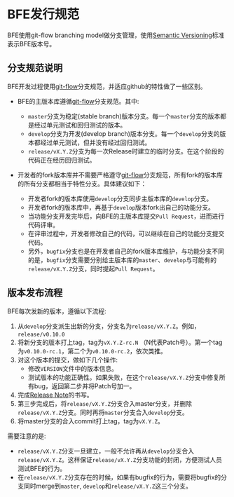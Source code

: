 # BFE发行规范

BFE使用git-flow branching model做分支管理，使用[Semantic Versioning](http://semver.org/)标准表示BFE版本号。

## 分支规范说明

BFE开发过程使用[git-flow](http://nvie.com/posts/a-successful-git-branching-model/)分支规范，并适应github的特性做了一些区别。

* BFE的主版本库遵循[git-flow](http://nvie.com/posts/a-successful-git-branching-model/)分支规范。其中:
	* `master`分支为稳定(stable branch)版本分支。每一个`master`分支的版本都是经过单元测试和回归测试的版本。
	* `develop`分支为开发(develop branch)版本分支。每一个`develop`分支的版本都经过单元测试，但并没有经过回归测试。
	* `release/vX.Y.Z`分支为每一次Release时建立的临时分支。在这个阶段的代码正在经历回归测试。

* 开发者的fork版本库并不需要严格遵守[git-flow](http://nvie.com/posts/a-successful-git-branching-model/)分支规范，所有fork的版本库的所有分支都相当于特性分支。具体建议如下：
	* 开发者fork的版本库使用`develop`分支同步主版本库的`develop`分支。
	* 开发者fork的版本库中，再基于`develop`版本fork出自己的功能分支。
	* 当功能分支开发完毕后，向BFE的主版本库提交`Pull Request`，进而进行代码评审。
	* 在评审过程中，开发者修改自己的代码，可以继续在自己的功能分支提交代码。
	* 另外，`bugfix`分支也是在开发者自己的fork版本库维护，与功能分支不同的是，`bugfix`分支需要分别给主版本库的`master`、`develop`与可能有的`release/vX.Y.Z`分支，同时提起`Pull Request`。

## 版本发布流程

BFE每次发新的版本，遵循以下流程:

1. 从`develop`分支派生出新的分支，分支名为`release/vX.Y.Z`。例如，`release/v0.10.0`
1. 将新分支的版本打上tag，tag为`vX.Y.Z-rc.N` （N代表Patch号）。第一个tag为`v0.10.0-rc.1`，第二个为`v0.10.0-rc.2`，依次类推。
1. 对这个版本的提交，做如下几个操作:
	* 修改`VERSION`文件中的版本信息。
	* 测试版本的功能正确性。如果失败，在这个`release/vX.Y.Z`分支中修复所有bug，返回第二步并将Patch号加一。
1. 完成[Release Note](https://github.com/bfenetworks/bfe/blob/develop/CHANGELOG.md)的书写。
1. 第三步完成后，将`release/vX.Y.Z`分支合入master分支，并删除`release/vX.Y.Z`分支。同时再将`master`分支合入`develop`分支。
1. 将master分支的合入commit打上tag，tag为`vX.Y.Z`。

需要注意的是:

* `release/vX.Y.Z`分支一旦建立，一般不允许再从`develop`分支合入`release/vX.Y.Z`。这样保证`release/vX.Y.Z`分支功能的封闭，方便测试人员测试BFE的行为。
* 在`release/vX.Y.Z`分支存在的时候，如果有bugfix的行为，需要将bugfix的分支同时merge到`master`, `develop`和`release/vX.Y.Z`这三个分支。
